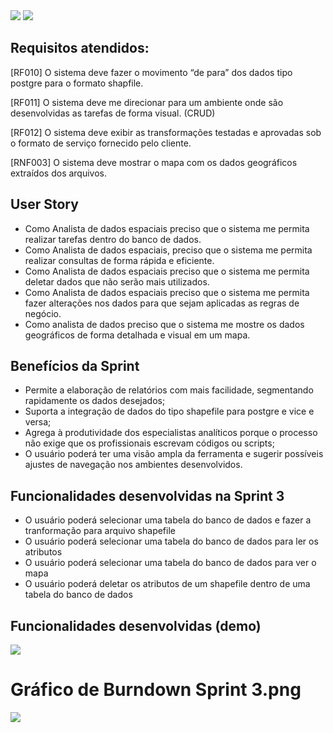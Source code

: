 <img src="https://github.com/marciosousa4/GEOFPI---Projeto-Integrador/blob/master/Loading%20images/Sprint%203.png?raw=true"/>

<img src="https://github.com/marciosousa4/GEOFPI---Projeto-Integrador/blob/master/Loading%20images/Card%20Sprint%203.png?raw=true"/>

## Requisitos atendidos:

[RF010] O sistema deve fazer o movimento “de para” dos dados tipo postgre para o formato shapfile.

[RF011] O sistema deve me direcionar para um ambiente onde são desenvolvidas as tarefas de forma visual. (CRUD)

[RF012] O sistema deve exibir as transformações testadas e aprovadas sob o formato de serviço fornecido pelo cliente. 

[RNF003] O sistema deve mostrar o mapa com os dados geográficos extraídos dos arquivos.

## User Story
*  Como Analista de dados espaciais preciso que o sistema me permita realizar tarefas dentro do banco de dados. 
* Como Analista de dados espaciais, preciso que o sistema me permita realizar consultas de forma rápida e eficiente. 
* Como Analista de dados espaciais preciso que o sistema me permita deletar dados que não serão mais utilizados. 
* Como Analista de dados espaciais preciso que o sistema me permita fazer alterações nos dados para que sejam aplicadas as regras de negócio. 
* Como analista de dados preciso que o sistema me mostre os dados geográficos de forma detalhada e visual em um mapa.


## Benefícios da Sprint
* Permite a elaboração de relatórios com mais facilidade, segmentando rapidamente os dados desejados;
* Suporta a integração de dados do tipo shapefile para postgre e vice e versa;
* Agrega à produtividade dos especialistas analíticos porque o processo não exige que os profissionais escrevam códigos ou scripts;
* O usuário poderá ter uma visão ampla da ferramenta e sugerir possíveis ajustes de navegação nos ambientes desenvolvidos.

## Funcionalidades desenvolvidas na Sprint 3

* O usuário poderá selecionar uma tabela do banco de dados e fazer a tranformação para arquivo shapefile
* O usuário poderá selecionar uma tabela do banco de dados para ler os atributos
* O usuário poderá selecionar uma tabela do banco de dados para ver o mapa
* O usuário poderá deletar os atributos de um shapefile dentro de uma tabela do banco de dados

## Funcionalidades desenvolvidas (demo)

<img src="https://github.com/marciosousa4/GEOFPI---Projeto-Integrador/blob/master/Loading%20images/GEOFPI(funcionalidades%20novas).gif?raw=true"/>

# Gráfico de Burndown Sprint 3.png
<img src="https://github.com/marciosousa4/GEOFPI---Projeto-Integrador/blob/master/Loading%20images/Burndown%20Sprint%203.png?raw=true"/>


